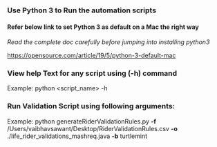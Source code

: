 ### Use Python 3 to Run the automation scripts

#### Refer below link to set Python 3 as default on a Mac the right way

_Read the complete doc carefully before jumping into installing python3_

https://opensource.com/article/19/5/python-3-default-mac


### View help Text for any script using (-h) command
Example:
python <script_name> -h

### Run Validation Script using following arguments:
Example:
python generateRiderValidationRules.py **-f** /Users/vaibhavsawant/Desktop/RiderValidationRules.csv **-o** ./life_rider_validations_mashreq.java **-b** turtlemint